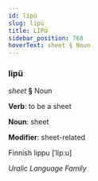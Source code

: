 ```yaml
---
id: lipü
slug: lipü
title: LİPÜ
sidebar_position: 768
hoverText: sheet § Noun
---
```


### lipü

*sheet* **§** Noun

**Verb**: to be a sheet

**Noun**: sheet

**Modifier**: sheet-related

Finnish lippu [ˈlipːu]

*Uralic Language Family*
